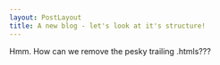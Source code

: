 ```yaml
---
layout: PostLayout
title: A new blog - let's look at it's structure!
---
```

Hmm. How can we remove the pesky trailing .htmls???
